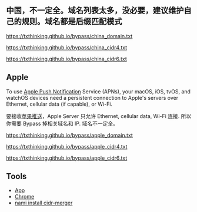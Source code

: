 ## 中国，不一定全。域名列表太多，没必要，建议维护自己的规则。域名都是后缀匹配模式

https://txthinking.github.io/bypass/china_domain.txt

https://txthinking.github.io/bypass/china_cidr4.txt

https://txthinking.github.io/bypass/china_cidr6.txt

## Apple

To use [Apple Push Notification](https://www.txthinking.com/talks/articles/brook-en.article#apple-push-problem) Service (APNs), your macOS, iOS, tvOS, and watchOS devices need a persistent connection to Apple's servers over Ethernet, cellular data (if capable), or Wi-Fi.

要接收[苹果推送](https://www.txthinking.com/talks/articles/brook.article#apple-%E6%8E%A8%E9%80%81%E9%97%AE%E9%A2%98)，Apple Server 只允许 Ethernet, cellular data, Wi-Fi 连接. 所以你需要 Bypass 掉相关域名和 IP. 域名不一定全。

https://txthinking.github.io/bypass/apple_domain.txt

https://txthinking.github.io/bypass/apple_cidr4.txt

https://txthinking.github.io/bypass/apple_cidr6.txt

## Tools

-   [App](https://www.txthinking.com/vioeye.html)
- [Chrome](https://chrome.google.com/webstore/detail/ipvfoo/ecanpcehffngcegjmadlcijfolapggal)
- [nami install cidr-merger](https://github.com/zhanhb/cidr-merger)
